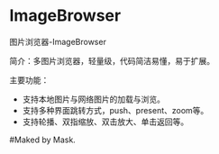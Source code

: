 # ImageBrowser
图片浏览器-ImageBrowser

简介：多图片浏览器，轻量级，代码简洁易懂，易于扩展。

主要功能：
- 支持本地图片与网络图片的加载与浏览。
- 支持多种界面跳转方式，push、present、zoom等。
- 支持轮播、双指缩放、双击放大、单击返回等。

#Maked by Mask.
